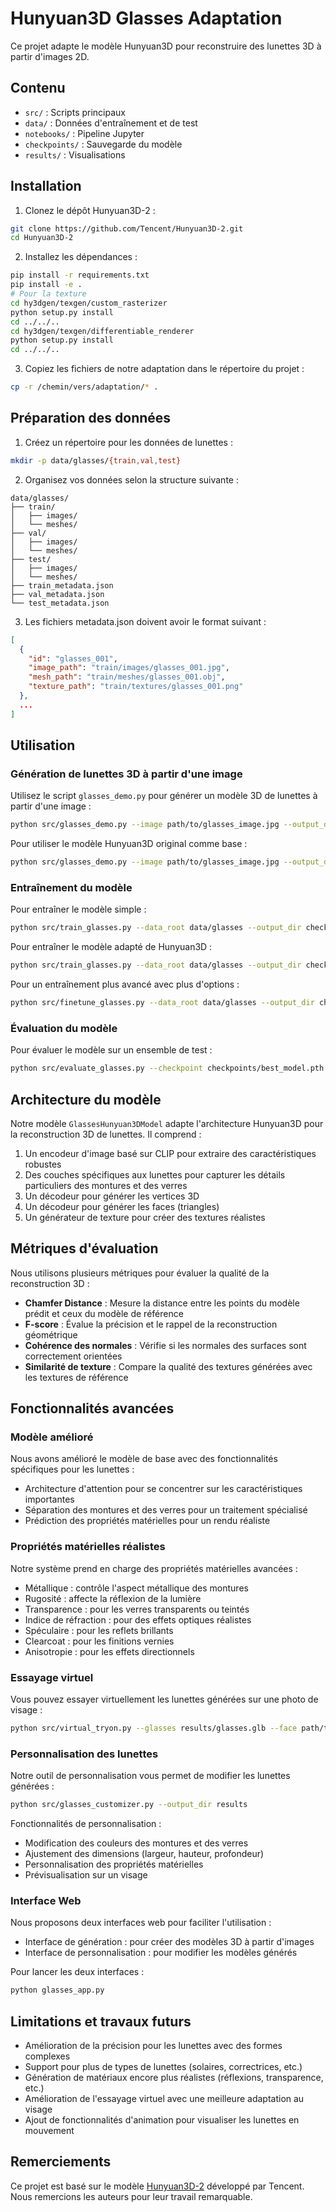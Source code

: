 # Hunyuan3D Glasses Adaptation

Ce projet adapte le modèle Hunyuan3D pour reconstruire des lunettes 3D à partir d'images 2D.

## Contenu
- `src/` : Scripts principaux
- `data/` : Données d'entraînement et de test
- `notebooks/` : Pipeline Jupyter
- `checkpoints/` : Sauvegarde du modèle
- `results/` : Visualisations

## Installation

1. Clonez le dépôt Hunyuan3D-2 :
```bash
git clone https://github.com/Tencent/Hunyuan3D-2.git
cd Hunyuan3D-2
```

2. Installez les dépendances :
```bash
pip install -r requirements.txt
pip install -e .
# Pour la texture
cd hy3dgen/texgen/custom_rasterizer
python setup.py install
cd ../../..
cd hy3dgen/texgen/differentiable_renderer
python setup.py install
cd ../../..
```

3. Copiez les fichiers de notre adaptation dans le répertoire du projet :
```bash
cp -r /chemin/vers/adaptation/* .
```

## Préparation des données

1. Créez un répertoire pour les données de lunettes :
```bash
mkdir -p data/glasses/{train,val,test}
```

2. Organisez vos données selon la structure suivante :
```
data/glasses/
├── train/
│   ├── images/
│   └── meshes/
├── val/
│   ├── images/
│   └── meshes/
├── test/
│   ├── images/
│   └── meshes/
├── train_metadata.json
├── val_metadata.json
└── test_metadata.json
```

3. Les fichiers metadata.json doivent avoir le format suivant :
```json
[
  {
    "id": "glasses_001",
    "image_path": "train/images/glasses_001.jpg",
    "mesh_path": "train/meshes/glasses_001.obj",
    "texture_path": "train/textures/glasses_001.png"
  },
  ...
]
```

## Utilisation

### Génération de lunettes 3D à partir d'une image

Utilisez le script `glasses_demo.py` pour générer un modèle 3D de lunettes à partir d'une image :

```bash
python src/glasses_demo.py --image path/to/glasses_image.jpg --output_dir results
```

Pour utiliser le modèle Hunyuan3D original comme base :

```bash
python src/glasses_demo.py --image path/to/glasses_image.jpg --output_dir results --use_hunyuan
```

### Entraînement du modèle

Pour entraîner le modèle simple :

```bash
python src/train_glasses.py --data_root data/glasses --output_dir checkpoints
```

Pour entraîner le modèle adapté de Hunyuan3D :

```bash
python src/train_glasses.py --data_root data/glasses --output_dir checkpoints --use_hunyuan
```

Pour un entraînement plus avancé avec plus d'options :

```bash
python src/finetune_glasses.py --data_root data/glasses --output_dir checkpoints --checkpoint tencent/Hunyuan3D-2
```

### Évaluation du modèle

Pour évaluer le modèle sur un ensemble de test :

```bash
python src/evaluate_glasses.py --checkpoint checkpoints/best_model.pth --data_root data/glasses --output_dir results
```

## Architecture du modèle

Notre modèle `GlassesHunyuan3DModel` adapte l'architecture Hunyuan3D pour la reconstruction 3D de lunettes. Il comprend :

1. Un encodeur d'image basé sur CLIP pour extraire des caractéristiques robustes
2. Des couches spécifiques aux lunettes pour capturer les détails particuliers des montures et des verres
3. Un décodeur pour générer les vertices 3D
4. Un décodeur pour générer les faces (triangles)
5. Un générateur de texture pour créer des textures réalistes

## Métriques d'évaluation

Nous utilisons plusieurs métriques pour évaluer la qualité de la reconstruction 3D :

- **Chamfer Distance** : Mesure la distance entre les points du modèle prédit et ceux du modèle de référence
- **F-score** : Évalue la précision et le rappel de la reconstruction géométrique
- **Cohérence des normales** : Vérifie si les normales des surfaces sont correctement orientées
- **Similarité de texture** : Compare la qualité des textures générées avec les textures de référence

## Fonctionnalités avancées

### Modèle amélioré
Nous avons amélioré le modèle de base avec des fonctionnalités spécifiques pour les lunettes :
- Architecture d'attention pour se concentrer sur les caractéristiques importantes
- Séparation des montures et des verres pour un traitement spécialisé
- Prédiction des propriétés matérielles pour un rendu réaliste

### Propriétés matérielles réalistes
Notre système prend en charge des propriétés matérielles avancées :
- Métallique : contrôle l'aspect métallique des montures
- Rugosité : affecte la réflexion de la lumière
- Transparence : pour les verres transparents ou teintés
- Indice de réfraction : pour des effets optiques réalistes
- Spéculaire : pour les reflets brillants
- Clearcoat : pour les finitions vernies
- Anisotropie : pour les effets directionnels

### Essayage virtuel
Vous pouvez essayer virtuellement les lunettes générées sur une photo de visage :
```bash
python src/virtual_tryon.py --glasses results/glasses.glb --face path/to/face.jpg --output results/tryon.jpg
```

### Personnalisation des lunettes
Notre outil de personnalisation vous permet de modifier les lunettes générées :
```bash
python src/glasses_customizer.py --output_dir results
```

Fonctionnalités de personnalisation :
- Modification des couleurs des montures et des verres
- Ajustement des dimensions (largeur, hauteur, profondeur)
- Personnalisation des propriétés matérielles
- Prévisualisation sur un visage

### Interface Web
Nous proposons deux interfaces web pour faciliter l'utilisation :
- Interface de génération : pour créer des modèles 3D à partir d'images
- Interface de personnalisation : pour modifier les modèles générés

Pour lancer les deux interfaces :
```bash
python glasses_app.py
```

## Limitations et travaux futurs

- Amélioration de la précision pour les lunettes avec des formes complexes
- Support pour plus de types de lunettes (solaires, correctrices, etc.)
- Génération de matériaux encore plus réalistes (réflexions, transparence, etc.)
- Amélioration de l'essayage virtuel avec une meilleure adaptation au visage
- Ajout de fonctionnalités d'animation pour visualiser les lunettes en mouvement

## Remerciements

Ce projet est basé sur le modèle [Hunyuan3D-2](https://github.com/Tencent/Hunyuan3D-2) développé par Tencent. Nous remercions les auteurs pour leur travail remarquable.
